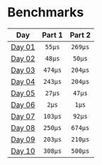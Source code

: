 # Benchmarks
|           Day            | Part 1  | Part 2  |
|:------------------------:|:-------:|:-------:|
| [Day 01](./src/day01.rs) | `55µs`  | `269µs` |
| [Day 02](./src/day02.rs) | `48µs`  | `50µs`  |
| [Day 03](./src/day03.rs) | `474µs` | `204µs` |
| [Day 04](./src/day04.rs) | `243µs` | `204µs` |
| [Day 05](./src/day05.rs) | `27µs`  | `47µs`  |
| [Day 06](./src/day06.rs) |  `2µs`  |  `1µs`  |
| [Day 07](./src/day07.rs) | `103µs` | `92µs`  |
| [Day 08](./src/day08.rs) | `250µs` | `674µs` |
| [Day 09](./src/day09.rs) | `203µs` | `210µs` |
| [Day 10](./src/day10.rs) | `308µs` | `500µs` |
